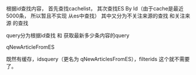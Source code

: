 根据id查找内容， 首先查找cachelist， 其次查找ES By Id（由于cache是最近5000条， 所以暂且不实现 从es中查找）
其中又分为不关注来源的查找 和关注来源 的查找

query分为根据id查找 和 获取最新多少条内容的query

qNewArticleFromES

既然有缓存，idsquery（更名为 qNewArticlesFromES），filterids 这个就不需要了。
